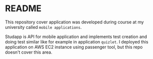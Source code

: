 # README
This repository cover application was developed during course at my university called `mobile applications`.

Studapp is API for mobile application and implements test creation and doing test similar like for example in application `quizlet`.
I deployed this application on AWS EC2 instance using passenger tool, but this repo doesn't cover this area.


